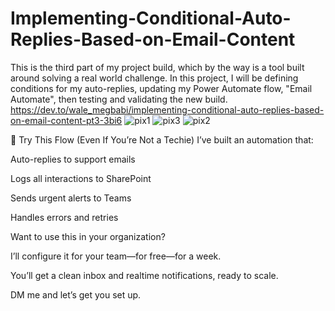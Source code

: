 # Implementing-Conditional-Auto-Replies-Based-on-Email-Content
This is the third part of my project build, which by the way is a tool built around solving a real world challenge. In this project, I will be defining conditions for my auto-replies, updating my Power Automate flow, "Email Automate", then testing and validating the new build.
https://dev.to/wale_megbabi/implementing-conditional-auto-replies-based-on-email-content-pt3-3bi6
![pix1](https://github.com/user-attachments/assets/28bffd69-ea5f-4661-bc12-e178a130048d)
![pix3](https://github.com/user-attachments/assets/5f672234-5ff9-4d16-8809-cc3634943e93)
![pix2](https://github.com/user-attachments/assets/31d05e1c-d13f-4782-b647-5b776c45d677)

🔗 Try This Flow (Even If You’re Not a Techie)
I’ve built an automation that:

Auto-replies to support emails

Logs all interactions to SharePoint

Sends urgent alerts to Teams

Handles errors and retries

Want to use this in your organization?

I’ll configure it for your team—for free—for a week.

You’ll get a clean inbox and realtime notifications, ready to scale.

DM me and let’s get you set up.

